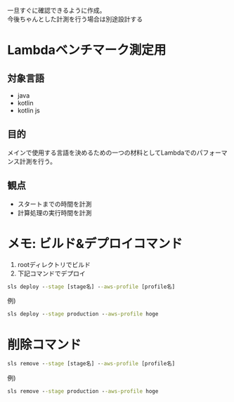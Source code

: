 一旦すぐに確認できるように作成。  
今後ちゃんとした計測を行う場合は別途設計する

# Lambdaベンチマーク測定用
## 対象言語
- java
- kotlin
- kotlin js

## 目的
メインで使用する言語を決めるための一つの材料としてLambdaでのパフォーマンス計測を行う。

## 観点
- スタートまでの時間を計測
- 計算処理の実行時間を計測

# メモ: ビルド&デプロイコマンド
1. rootディレクトリでビルド
2. 下記コマンドでデプロイ
```cmd
sls deploy --stage [stage名] --aws-profile [profile名]
```
例)
```cmd
sls deploy --stage production --aws-profile hoge
```

# 削除コマンド
```cmd
sls remove --stage [stage名] --aws-profile [profile名]
```
例)
```cmd
sls remove --stage production --aws-profile hoge
```